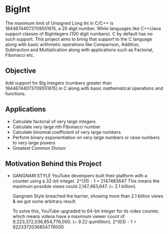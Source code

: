 # BigInt
The maximum limit of Unsigned Long Int in C/C++ is 18446744073709551615, a 20 digit number. While languages like C++/Java support classes of BigIntegers (100 digit numbers). C by default has no such support. This project aims to bring that support to the C language along with basic arithmetic operations like Comparison, Addition, Subtraction and Multiplication along with applications such as Factorial, Fibonacci etc.

## Objective
Add support for Big Integers (numbers greater than 18446744073709551615) in C along with basic mathematical operations and functions.

## Applications
- Calculate factorial of very large integers
- Calculate very large nth Fibonacci number
- Calculate binomial coefficient of very large numbers
- Perform binary exponentiation on very large numbers or raise numbers to very large powers
- Greatest Common Divisor 

## Motivation Behind this Project
- GANGNAM STYLE
    YouTube developers built their platform with a counter using a 32-bit integer.
            2^(31) - 1 = 2147483647
    This means the maximum possible views could 2,147,483,647. (~ 2.1 billion).

    Gangnam Style breached the barrier, showing more than 2.1 billion views & we got some arbitrary result.

    To solve this, YouTube upgraded to 64-bit integer for its video counter, which means videos have a maximum viewer count of 9,223,372,036,854,776,000. (~ 9.22 quintillion).
            2^(63) - 1 = 9223372036854776000